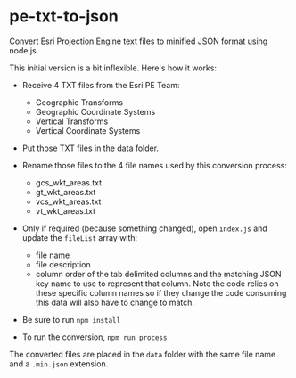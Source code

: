 # pe-txt-to-json

Convert Esri Projection Engine text files to minified JSON format using node.js.

This initial version is a bit inflexible. Here's how it works:

* Receive 4 TXT files from the Esri PE Team:
  * Geographic Transforms
  * Geographic Coordinate Systems
  * Vertical Transforms
  * Vertical Coordinate Systems

* Put those TXT files in the data folder.
* Rename those files to the 4 file names used by this conversion process:
  * gcs_wkt_areas.txt
  * gt_wkt_areas.txt
  * vcs_wkt_areas.txt
  * vt_wkt_areas.txt

* Only if required (because something changed), open `index.js` and update the `fileList` array with:
  * file name
  * file description
  * column order of the tab delimited columns and the matching JSON key name to use to represent that column. Note the code relies on these specific column names so if they change the code consuming this data will also have to change to match.

* Be sure to run `npm install`

* To run the conversion, `npm run process`

The converted files are placed in the `data` folder with the same file name and a `.min.json` extension.
